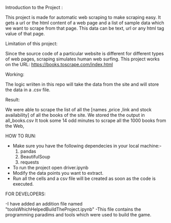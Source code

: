 Introduction to the Project :

This project is made for automatic web scraping to make scraping easy. It gets a url or the html content of a web page and a list of sample data which we want to scrape from that page. This data can be text, url or any html tag value of that page.

Limitation of this project:

Since the source code of a particular website is different for different types of web pages, scraping simulates human web surfing.
This project works on the URL: https://books.toscrape.com/index.html

Working:

The logic wriiten in this repo will take the data from the site and will store the data in a .csv file.

Result:

We were able to scrape the list of all the [names ,price ,link and stock availability] of all the books of the site.
We stored the the output in all_books.csv
It took some 14 odd minutes to scrape all the 1000 books from the Web,

HOW TO RUN:

- Make sure you have the following dependecies in your local machine:-
  1. pandas
  2. BeautifulSoup
  3. requests
- To run the project open driver.ipynb
- Modify the data points you want to extract.
- Run all the cells and a csv file will be created as soon as the code is executed.

FOR DEVELOPERS:

-I have added an addition file named "toolsWhichHelpedBuildTheProject.ipynb"
-This file contains the programming paradims and tools which were used to build the game.
